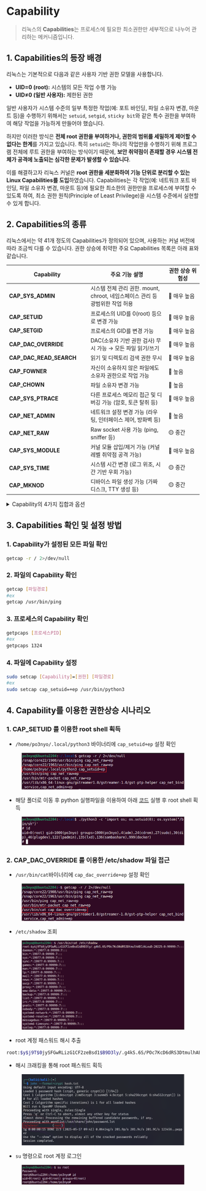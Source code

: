 # Capability

> 리눅스의 **Capabilities**는 프로세스에 필요한 최소권한만 세부적으로 나누어 관리하는 메커니즘입니다.



## 1. Capabilities의 등장 배경

리눅스는 기본적으로 다음과 같은 사용자 기반 권한 모델을 사용합니다.

* **UID=0 (root):** 시스템의 모든 작업 수행 가능
* **UID≠0 (일반 사용자):** 제한된 권한

일반 사용자가 시스템 수준의 일부 특정한 작업(예: 포트 바인딩, 파일 소유자 변경, 마운트 등)을 수행하기 위해서는 `setuid`, `setgid`, `sticky bit`와 같은 특수 권한을 부여하여 해당 작업을 가능하게 만들어야 했습니다.

하지만 이러한 방식은 **전체 root 권한을 부여하거나, 권한의 범위를 세밀하게 제어할 수 없다는 한계**를 가지고 있습니다. 특히 `setuid`는 하나의 작업만을 수행하기 위해 프로그램 전체에 루트 권한을 부여하는 방식이기 때문에, **보안 취약점이 존재할 경우 시스템 전체가 공격에 노출되는 심각한 문제가 발생할 수 있습니다**.

이를 해결하고자 리눅스 커널은 **root 권한을 세분화하여 기능 단위로 분리할 수 있는 Linux Capabilities를 도입**하였습니다. Capabilities는 각 작업(예: 네트워크 포트 바인딩, 파일 소유자 변경, 마운트 등)에 필요한 최소한의 권한만을 프로세스에 부여할 수 있도록 하여, 최소 권한 원칙(Principle of Least Privilege)을 시스템 수준에서 실현할 수 있게 합니다.



## 2. Capabilities의 종류

리눅스에서는 약 41개 정도의 Capabilities가 정의되어 있으며, 사용하는 커널 버전에 따라 조금씩 다를 수 있습니다. 권한 상승에 취약한 주요 Capabilities 목록은 아래 표와 같습니다.

<table><thead><tr><th width="228">Capability</th><th width="368">주요 기능 설명</th><th width="150">권한 상승 위험성</th></tr></thead><tbody><tr><td><strong>CAP_SYS_ADMIN</strong></td><td>시스템 전체 관리 권한. mount, chroot, 네임스페이스 관리 등 광범위한 작업 허용</td><td>🔴 매우 높음</td></tr><tr><td><strong>CAP_SETUID</strong></td><td>프로세스의 UID를 0(root) 등으로 변경 가능</td><td>🔴 매우 높음</td></tr><tr><td><strong>CAP_SETGID</strong></td><td>프로세스의 GID를 변경 가능</td><td>🔴 매우 높음</td></tr><tr><td><strong>CAP_DAC_OVERRIDE</strong></td><td>DAC(소유자 기반 권한 검사) 무시 가능 → 모든 파일 읽기/쓰기</td><td>🔴 매우 높음</td></tr><tr><td><strong>CAP_DAC_READ_SEARCH</strong></td><td>읽기 및 디렉토리 검색 권한 무시</td><td>🔴 매우 높음</td></tr><tr><td><strong>CAP_FOWNER</strong></td><td>자신이 소유하지 않은 파일에도 소유자 권한으로 작업 가능</td><td>🔴 높음</td></tr><tr><td><strong>CAP_CHOWN</strong></td><td>파일 소유자 변경 가능</td><td>🔴 높음</td></tr><tr><td><strong>CAP_SYS_PTRACE</strong></td><td>다른 프로세스 메모리 접근 및 디버깅 가능 (암호, 토큰 탈취 등)</td><td>🔴 매우 높음</td></tr><tr><td><strong>CAP_NET_ADMIN</strong></td><td>네트워크 설정 변경 가능 (라우팅, 인터페이스 제어, 방화벽 등)</td><td>🔴 높음</td></tr><tr><td><strong>CAP_NET_RAW</strong></td><td>Raw socket 사용 가능 (ping, sniffer 등)</td><td>🟡 중간</td></tr><tr><td><strong>CAP_SYS_MODULE</strong></td><td>커널 모듈 삽입/제거 가능 (커널 레벨 취약점 공격 가능)</td><td>🔴 매우 높음</td></tr><tr><td><strong>CAP_SYS_TIME</strong></td><td>시스템 시간 변경 (로그 위조, 시간 기반 우회 가능)</td><td>🟡 중간</td></tr><tr><td><strong>CAP_MKNOD</strong></td><td>디바이스 파일 생성 가능 (가짜 디스크, TTY 생성 등)</td><td>🟡 중간</td></tr></tbody></table>

<details>

<summary>Capability의 4가지 집합과 옵션</summary>

Capabilities를 설정할 때는 일반적으로 다음 세 가지 플래그가 사용됩니다.

| Capability 집합              | 의미                                         | 해당 옵션                            |
| -------------------------- | ------------------------------------------ | -------------------------------- |
| **Permitted (허용된 집합)**     | 프로세스가 **가질 수 있는** Capability 목록            | **`p (permitted)`**              |
| **Effective (유효 집합)**      | 프로세스가 **즉시 사용할 수 있는** Capability 목록        | **`e (effective)`**              |
| **Inheritable (상속 가능 집합)** | 프로세스가 자식 프로세스에 **상속할 수 있는** Capability 목록  | **`i (inheritable)`**            |
| **Ambient (주변 집합)**        | 명시적 설정 없이 자동으로 자식 프로세스에 전달되는 Capability 목록 | 별도 옵션 없음 (`ambient`는 별도 명령어로 관리) |

</details>

## 3. Capabilities 확인 및 설정 방법&#x20;

### 1.  Capability가 설정된 모든 파일 확인

```bash
getcap -r / 2>/dev/null
```

### 2. 파일의 Capability 확인

```bash
getcap [파일경로]
#ex 
getcap /usr/bin/ping
```

### 3. 프로세스의 Capability 확인

```bash
getpcaps [프로세스PID]
#ex
getpcaps 1324
```

### 4. 파일에 Capability 설정

```bash
sudo setcap [Capability]=[권한] [파일경로]
#ex
sudo setcap cap_setuid=+ep /usr/bin/python3
```



## 4. Capability를 이용한 권한상승 시나리오

### 1. CAP\_SETUID 를 이용한 root shell 획득

* `/home/po3nyo/.local/python3` 바이너리에 `cap_setuid+ep` 설정 확인

<figure><img src="../.gitbook/assets/2025-05-17 08 20 12.png" alt=""><figcaption></figcaption></figure>

* 해당 폴더로 이동 후 python 실행파일을 이용하여 아래 [ 코드](https://gtfobins.github.io/gtfobins/python/#capabilities) 실행 후 root shell 획득

<figure><img src="../.gitbook/assets/2025-05-17 08 29 45.png" alt=""><figcaption></figcaption></figure>

### 2. CAP\_DAC\_OVERRIDE 를 이용한 /etc/shadow 파일 접근

* `/usr/bin/cat`바이너리에 `cap_dac_override+ep` 설정 확인

<figure><img src="../.gitbook/assets/2025-05-17 09 11 48.png" alt=""><figcaption></figcaption></figure>

* `/etc/shadow` 조회

<figure><img src="../.gitbook/assets/2025-05-17 09 18 13.png" alt=""><figcaption></figcaption></figure>

* root 계정 패스워드 해시 추출

```bash
root:$y$j9T$0jySFGwRLizG1CF2zeBsd1$B9D3ly/.g4kS.6S/POc7KcD6dRS3DtmulhAECzkLouD:20225:0:99999:7:::
```



* 해시 크래킹을 통해 root 패스워드 획득

<figure><img src="../.gitbook/assets/2025-05-17 09 43 07 (2).png" alt=""><figcaption></figcaption></figure>

* `su` 명령으로 root 계정 로그인

<figure><img src="../.gitbook/assets/2025-05-17 09 47 22 (1).png" alt=""><figcaption></figcaption></figure>

